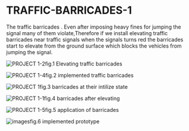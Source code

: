# TRAFFIC-BARRICADES-1
The traffic barricades . Even after imposing heavy fines for jumping the signal many of them violate,Therefore if we install elevating traffic barricades near traffic signals when the signals turns red the barricades start to elevate from the ground surface which blocks the vehicles from jumping the signal. 

![PROJECT 1-2](https://user-images.githubusercontent.com/78953037/167823081-ba0e217a-05f7-4635-b713-3e3ea06a353d.png)fig.1 Elevating traffic barricades
 
![PROJECT 1-4](https://user-images.githubusercontent.com/78953037/167823363-90877272-809b-42fd-80b9-f525142dc52e.png)fig.2 implemented traffic barricades

![PROJECT 1](https://user-images.githubusercontent.com/78953037/167823904-027e69f4-c3c1-4ccf-894b-7a7ea54eb40a.png)fig.3 barricades at their intilize state
           
![PROJECT 1-1](https://user-images.githubusercontent.com/78953037/167824278-17cae0df-7344-4450-afb4-845f862fa8ee.png)fig.4 barricades after elevating

![PROJECT 1-5](https://user-images.githubusercontent.com/78953037/167824436-6b2820f5-7664-459c-959a-448e1671baf9.png)fig.5 application of barricades

![images](https://user-images.githubusercontent.com/78953037/167827648-6415b711-db86-4e25-9c57-30314314dd6f.jpeg)fig.6 implemented prototype
